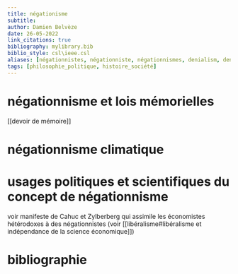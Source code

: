 ```yaml
---
title: négationisme
subtitle:
author: Damien Belvèze
date: 26-05-2022
link_citations: true
bibliography: mylibrary.bib
biblio_style: csl\ieee.csl
aliases: [négationnistes, négationniste, négationnismes, denialism, denialist, denialists]
tags: [philosophie_politique, histoire_société]
---
```


# négationnisme et lois mémorielles

[[devoir de mémoire]]


# négationnisme climatique

# usages politiques et scientifiques du concept de négationnisme

voir manifeste de Cahuc et Zylberberg qui assimile les économistes hétérodoxes à des négationnistes (voir [[libéralisme#libéralisme et indépendance de la science économique]])





# bibliographie

